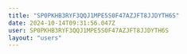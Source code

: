 ```yaml
---
title: "SP0PKHB3RYF3QQJ1MPE5S0F47AZJFT8JJDYTH6S"
date: 2024-10-14T09:31:56.047Z
user: SP0PKHB3RYF3QQJ1MPE5S0F47AZJFT8JJDYTH6S
layout: "users"
---
```

    